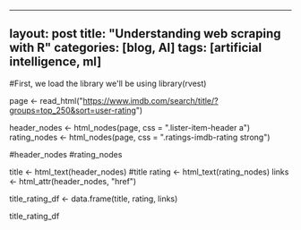 
---
layout: post
title:  "Understanding web scraping with R"
categories: [blog, AI]
tags: [artificial intelligence, ml]
---

#First, we load the library we'll be using 
library(rvest)

page <- read_html("https://www.imdb.com/search/title/?groups=top_250&sort=user-rating")


header_nodes <- html_nodes(page, css = ".lister-item-header a")
rating_nodes <- html_nodes(page, css = ".ratings-imdb-rating strong")

#header_nodes
#rating_nodes

title <- html_text(header_nodes)
#title
rating <- html_text(rating_nodes)
links <- html_attr(header_nodes, "href")

title_rating_df <- data.frame(title, rating, links)

title_rating_df

<script type="text/javascript" src="//cdn.datacamp.com/dcl-react.js.gz"></script>

